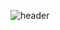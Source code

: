 <!-- ### Hi there 👋 -->

<!--
**bella-ent/bella-ent** is a ✨ _special_ ✨ repository because its `README.md` (this file) appears on your GitHub profile.

Here are some ideas to get you started:

- 🔭 I’m currently working on ...
- 🌱 I’m currently learning ...
- 👯 I’m looking to collaborate on ...
- 🤔 I’m looking for help with ...
- 💬 Ask me about ...
- 📫 How to reach me: ...
- 😄 Pronouns: ...
- ⚡ Fun fact: ...
-->
![header](https://capsule-render.vercel.app/api?type=waving&color=timeAuto&height=300&section=header&fontSize=90&animation=fadeIn&text=Bella)

<!-- ![header](https://capsule-render.vercel.app/api?type=waving&color=timeAuto&height=300&section=footer&reversal=true&fontSize=90) -->
